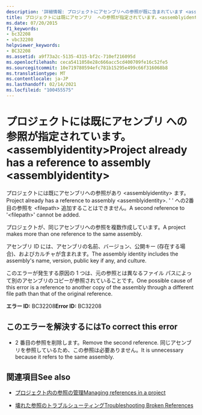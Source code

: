 ```yaml
---
description: '詳細情報: プロジェクトにアセンブリへの参照が既に含まれています <assemblyidentity>'
title: プロジェクトには既にアセンブリ  への参照が指定されています。<assemblyidentity>
ms.date: 07/20/2015
f1_keywords:
- bc32208
- vbc32208
helpviewer_keywords:
- BC32208
ms.assetid: a9f73a2c-5135-4315-bf2c-710ef216095d
ms.openlocfilehash: ceca5411058e28c666acc5cd400709fe16c52fe5
ms.sourcegitcommit: 10e719780594efc781b15295e499c66f316068b8
ms.translationtype: MT
ms.contentlocale: ja-JP
ms.lasthandoff: 02/14/2021
ms.locfileid: "100455575"
---
```

# <a name="project-already-has-a-reference-to-assembly-assemblyidentity"></a><span data-ttu-id="2b69b-103">プロジェクトには既にアセンブリ  への参照が指定されています。\<assemblyidentity></span><span class="sxs-lookup"><span data-stu-id="2b69b-103">Project already has a reference to assembly \<assemblyidentity></span></span>

<span data-ttu-id="2b69b-104">プロジェクトには既にアセンブリへの参照があり \<assemblyidentity> ます。</span><span class="sxs-lookup"><span data-stu-id="2b69b-104">Project already has a reference to assembly \<assemblyidentity>.</span></span> <span data-ttu-id="2b69b-105">' ' への2番目の参照を \<filepath> 追加することはできません。</span><span class="sxs-lookup"><span data-stu-id="2b69b-105">A second reference to '\<filepath>' cannot be added.</span></span>  
  
 <span data-ttu-id="2b69b-106">プロジェクトが、同じアセンブリへの参照を複数作成しています。</span><span class="sxs-lookup"><span data-stu-id="2b69b-106">A project makes more than one reference to the same assembly.</span></span>  
  
 <span data-ttu-id="2b69b-107">アセンブリ ID には、アセンブリの名前、バージョン、公開キー (存在する場合)、およびカルチャが含まれます。</span><span class="sxs-lookup"><span data-stu-id="2b69b-107">The assembly identity includes the assembly's name, version, public key if any, and culture.</span></span>  
  
 <span data-ttu-id="2b69b-108">このエラーが発生する原因の 1 つは、元の参照とは異なるファイル パスによって別のアセンブリのコピーが参照されていることです。</span><span class="sxs-lookup"><span data-stu-id="2b69b-108">One possible cause of this error is a reference to another copy of the assembly through a different file path than that of the original reference.</span></span>  
  
 <span data-ttu-id="2b69b-109">**エラー ID:** BC32208</span><span class="sxs-lookup"><span data-stu-id="2b69b-109">**Error ID:** BC32208</span></span>  
  
## <a name="to-correct-this-error"></a><span data-ttu-id="2b69b-110">このエラーを解決するには</span><span class="sxs-lookup"><span data-stu-id="2b69b-110">To correct this error</span></span>  
  
- <span data-ttu-id="2b69b-111">2 番目の参照を削除します。</span><span class="sxs-lookup"><span data-stu-id="2b69b-111">Remove the second reference.</span></span> <span data-ttu-id="2b69b-112">同じアセンブリを参照しているため、この参照は必要ありません。</span><span class="sxs-lookup"><span data-stu-id="2b69b-112">It is unnecessary because it refers to the same assembly.</span></span>  
  
## <a name="see-also"></a><span data-ttu-id="2b69b-113">関連項目</span><span class="sxs-lookup"><span data-stu-id="2b69b-113">See also</span></span>

- [<span data-ttu-id="2b69b-114">プロジェクト内の参照の管理</span><span class="sxs-lookup"><span data-stu-id="2b69b-114">Managing references in a project</span></span>](/visualstudio/ide/managing-references-in-a-project)

- [<span data-ttu-id="2b69b-115">壊れた参照のトラブルシューティング</span><span class="sxs-lookup"><span data-stu-id="2b69b-115">Troubleshooting Broken References</span></span>](/visualstudio/ide/troubleshooting-broken-references)
